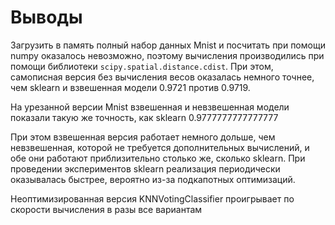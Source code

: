 # Выводы
Загрузить в память полный набор данных Mnist и посчитать при помощи numpy оказалось невозможно, поэтому вычисления производились при помощи библиотеки `scipy.spatial.distance.cdist`. При этом, самописная версия без вычисления весов оказалась немного точнее, чем sklearn и взвешенная модели 0.9721 против 0.9719.

На урезанной версии Mnist взвешенная и невзвешенная модели показали такую же точность, как sklearn 0.9777777777777777

При этом взвешенная версия работает немного дольше, чем невзвешенная, которой не требуется дополнительных вычислений, и обе они работают приблизительно столько же, сколько sklearn. При проведении экспериментов sklearn реализация периодически оказывалась быстрее, вероятно из-за подкапотных оптимизаций.

Неоптимизированная версия KNNVotingClassifier проигрывает по скорости вычисления в разы все вариантам

